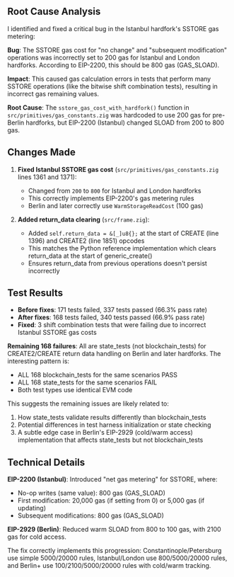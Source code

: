 ## Root Cause Analysis

I identified and fixed a critical bug in the Istanbul hardfork's SSTORE gas metering:

**Bug**: The SSTORE gas cost for "no change" and "subsequent modification" operations was incorrectly set to 200 gas for Istanbul and London hardforks. According to EIP-2200, this should be 800 gas (GAS_SLOAD).

**Impact**: This caused gas calculation errors in tests that perform many SSTORE operations (like the bitwise shift combination tests), resulting in incorrect gas remaining values.

**Root Cause**: The `sstore_gas_cost_with_hardfork()` function in `src/primitives/gas_constants.zig` was hardcoded to use 200 gas for pre-Berlin hardforks, but EIP-2200 (Istanbul) changed SLOAD from 200 to 800 gas.

## Changes Made

1. **Fixed Istanbul SSTORE gas cost** (`src/primitives/gas_constants.zig` lines 1361 and 1371):
   - Changed from `200` to `800` for Istanbul and London hardforks
   - This correctly implements EIP-2200's gas metering rules
   - Berlin and later correctly use `WarmStorageReadCost` (100 gas)

2. **Added return_data clearing** (`src/frame.zig`):
   - Added `self.return_data = &[_]u8{};` at the start of CREATE (line 1396) and CREATE2 (line 1851) opcodes
   - This matches the Python reference implementation which clears return_data at the start of generic_create()
   - Ensures return_data from previous operations doesn't persist incorrectly

## Test Results

- **Before fixes**: 171 tests failed, 337 tests passed (66.3% pass rate)
- **After fixes**: 168 tests failed, 340 tests passed (66.9% pass rate)
- **Fixed**: 3 shift combination tests that were failing due to incorrect Istanbul SSTORE gas costs

**Remaining 168 failures**: All are state_tests (not blockchain_tests) for CREATE2/CREATE return data handling on Berlin and later hardforks. The interesting pattern is:
- ALL 168 blockchain_tests for the same scenarios PASS
- ALL 168 state_tests for the same scenarios FAIL
- Both test types use identical EVM code

This suggests the remaining issues are likely related to:
1. How state_tests validate results differently than blockchain_tests
2. Potential differences in test harness initialization or state checking
3. A subtle edge case in Berlin's EIP-2929 (cold/warm access) implementation that affects state_tests but not blockchain_tests

## Technical Details

**EIP-2200 (Istanbul)**: Introduced "net gas metering" for SSTORE, where:
- No-op writes (same value): 800 gas (GAS_SLOAD)
- First modification: 20,000 gas (if setting from 0) or 5,000 gas (if updating)
- Subsequent modifications: 800 gas (GAS_SLOAD)

**EIP-2929 (Berlin)**: Reduced warm SLOAD from 800 to 100 gas, with 2100 gas for cold access.

The fix correctly implements this progression: Constantinople/Petersburg use simple 5000/20000 rules, Istanbul/London use 800/5000/20000 rules, and Berlin+ use 100/2100/5000/20000 rules with cold/warm tracking.